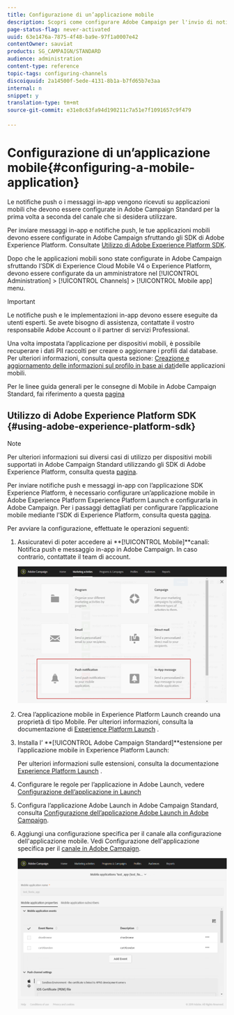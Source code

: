 ```yaml
---
title: Configurazione di un’applicazione mobile
description: Scopri come configurare Adobe Campaign per l'invio di notifiche push o messaggi in-app tramite SDK V4 o l'SDK della piattaforma Experience.
page-status-flag: never-activated
uuid: 63e1476a-7875-4f48-ba9e-97f1a0007e42
contentOwner: sauviat
products: SG_CAMPAIGN/STANDARD
audience: administration
content-type: reference
topic-tags: configuring-channels
discoiquuid: 2a14500f-5ede-4131-8b1a-b7fd65b7e3aa
internal: n
snippet: y
translation-type: tm+mt
source-git-commit: e31e8c63fa94d190211c7a51e7f1091657c9f479

---
```



# Configurazione di un’applicazione mobile{#configuring-a-mobile-application}

Le notifiche push o i messaggi in-app vengono ricevuti su applicazioni mobili che devono essere configurate in Adobe Campaign Standard per la prima volta a seconda del canale che si desidera utilizzare.

Per inviare messaggi in-app e notifiche push, le tue applicazioni mobili devono essere configurate in Adobe Campaign sfruttando gli SDK di Adobe Experience Platform. Consultate [Utilizzo di Adobe Experience Platform SDK](#using-adobe-experience-platform-sdk).

Dopo che le applicazioni mobili sono state configurate in Adobe Campaign sfruttando l’SDK di Experience Cloud Mobile V4 o Experience Platform, devono essere configurate da un amministratore nel [!UICONTROL Administration] > [!UICONTROL Channels] > [!UICONTROL Mobile app] menu.

>[!IMPORTANT]
>
>Le notifiche push e le implementazioni in-app devono essere eseguite da utenti esperti. Se avete bisogno di assistenza, contattate il vostro responsabile Adobe Account o il partner di servizi Professional.

Una volta impostata l’applicazione per dispositivi mobili, è possibile recuperare i dati PII raccolti per creare o aggiornare i profili dal database. Per ulteriori informazioni, consulta questa sezione: [Creazione e aggiornamento delle informazioni sul profilo in base ai dati](../../channels/using/updating-profile-with-mobile-app-data.md)delle applicazioni mobili.

Per le linee guida generali per le consegne di Mobile in Adobe Campaign Standard, fai riferimento a questa [pagina](https://helpx.adobe.com/campaign/kb/acs-mobile.html)

## Utilizzo di Adobe Experience Platform SDK {#using-adobe-experience-platform-sdk}

>[!Note]
>
>Per ulteriori informazioni sui diversi casi di utilizzo per dispositivi mobili supportati in Adobe Campaign Standard utilizzando gli SDK di Adobe Experience Platform, consulta questa [pagina](https://helpx.adobe.com/campaign/kb/configure-launch-rules-acs-use-cases.html).

Per inviare notifiche push e messaggi in-app con l’applicazione SDK Experience Platform, è necessario configurare un’applicazione mobile in Adobe Experience Platform Experience Platform Launch e configurarla in Adobe Campaign. Per i passaggi dettagliati per configurare l’applicazione mobile mediante l’SDK di Experience Platform, consulta questa [pagina](https://helpx.adobe.com/campaign/kb/configuring-app-sdkv4.html).

Per avviare la configurazione, effettuate le operazioni seguenti:

1. Assicuratevi di poter accedere ai **[!UICONTROL Mobile]**canali: Notifica push e messaggio in-app in Adobe Campaign. In caso contrario, contattate il team di account.

   ![](assets/launch_1.png)

1. Crea l’applicazione mobile in Experience Platform Launch creando una proprietà di tipo Mobile. Per ulteriori informazioni, consulta la documentazione di [Experience Platform Launch](https://aep-sdks.gitbook.io/docs/getting-started/create-a-mobile-property#create-a-new-mobile-property) .
1. Installa l’ **[!UICONTROL Adobe Campaign Standard]**estensione per l’applicazione mobile in Experience Platform Launch:

   Per ulteriori informazioni sulle estensioni, consulta la documentazione [Experience Platform Launch](https://aep-sdks.gitbook.io/docs/using-mobile-extensions/adobe-campaign-standard) .

1. Configurare le regole per l’applicazione in Adobe Launch, vedere [Configurazione dell’applicazione in Launch](https://helpx.adobe.com/campaign/kb/config-app-in-launch.html#Step1Createdataelements)
1. Configura l’applicazione Adobe Launch in Adobe Campaign Standard, consulta [Configurazione dell’applicazione Adobe Launch in Adobe Campaign](https://helpx.adobe.com/campaign/kb/configuring-app-sdk.html#SettingupyourAdobeLaunchapplicationinAdobeCampaign).
1. Aggiungi una configurazione specifica per il canale alla configurazione dell&#39;applicazione mobile. Vedi Configurazione dell&#39;applicazione specifica per il [canale in Adobe Campaign](https://helpx.adobe.com/campaign/kb/configuring-app-sdk.html#ChannelspecificapplicationconfigurationinAdobeCampaign).

   ![](assets/launch_2.png)
